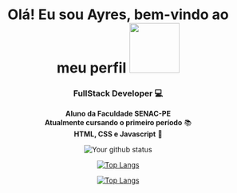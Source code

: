 <h1 align="center"> Olá! Eu sou <strong>Ayres</strong>, bem-vindo ao meu perfil
<img src="https://media1.tenor.com/m/85eRCxT9I0QAAAAC/ekubo-dimple.gif" width="100px"></h1>

<!--
<div align="center">
  
[![Linkedin Badge](https://img.shields.io/badge/-Linkedin-6633cc?style=flat-square&logo=Linkedin&logoColor=white&color=black&link=SEU-LINKEDIN-AQUI)](SEU-LINKEDIN-AQUI)
[![RocketSeat Badge](https://img.shields.io/badge/-RocketSeat-6633cc?style=flat-square&logo=Polymer-Project&logoColor=white&color=black&link=SUA-ROCKETSEAT-AQUI)](SUA-ROCKETSEAT-AQUI)
[![Gmail Badge](https://img.shields.io/badge/-Gmail-c14438?style=flat-square&logo=Gmail&color=black&logoColor=white&link=mailto:SEU-EMAIL-AQUI)](mailto:SEU-EMAIL-AQUI)
[![Medium Badge](https://img.shields.io/badge/-Medium-6633cc?style=flat-square&logo=Elixir&color=black&link=SEU-MEDIUM-AQUI)](SEU-MEDIUM-AQUI)
[![Portfolio Badge](https://img.shields.io/badge/-Portfólio-6633cc?style=flat-square&logo=DTube&logoColor=white&color=black&link=SEU-PORTFOLIO-AQUI)](SEU-PORTFOLIO-AQUI)

</div>



<h2>

-->

<h3 align="center"><strong>FullStack </strong> Developer 💻</h3>



<p align="center">
  <strong>Aluno da Faculdade SENAC-PE </strong><br>
  <strong>Atualmente cursando o primeiro período</strong> 📚<br>
  <strong>HTML, CSS e Javascript</strong> 🚀<br>
</p>

<div align="center">

![Your github status](https://github-readme-stats.vercel.app/api?username=Kacaii&show_icons=true&theme=dark)

[![Top Langs](https://github-readme-stats.vercel.app/api/top-langs/?username=Kacaii&layout=compact&theme=dark)](https://github.com/Kacaii/github-readme-stats)


[![Top Langs](https://github-readme-stats.vercel.app/api/top-langs/?username=Kacaii&layout=compact&theme=dark)](https://github.com/Kacaii/github-readme-stats)

  </div>



